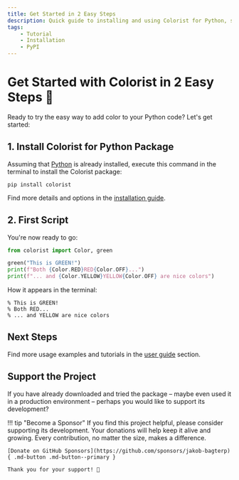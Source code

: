 ```yaml
---
title: Get Started in 2 Easy Steps
description: Quick guide to installing and using Colorist for Python, so you can add color to your terminal output in just 2 easy steps. Includes code examples.
tags:
    - Tutorial
    - Installation
    - PyPI
---
```


# Get Started with Colorist in 2 Easy Steps 🚀
Ready to try the easy way to add color to your Python code? Let's get started:

## 1. Install Colorist for Python Package
Assuming that [Python](https://www.python.org/) is already installed, execute this command in the terminal to install the Colorist package:

```shell title=""
pip install colorist
```

Find more details and options in the [installation guide](installation.md).

## 2. First Script
You're now ready to go:

```python linenums="1" hl_lines="3-5"
from colorist import Color, green

green("This is GREEN!")
print(f"Both {Color.RED}RED{Color.OFF}...")
print(f"... and {Color.YELLOW}YELLOW{Color.OFF} are nice colors")
```

How it appears in the terminal:

<pre><code>% <span class="fg-green">This is GREEN!</span>
% Both <span class="fg-red">RED</span>...
% ... and <span class="fg-yellow">YELLOW</span> are nice colors</code></pre>

## Next Steps
Find more usage examples and tutorials in the [user guide](../user-guide/index.md) section.

## Support the Project
If you have already downloaded and tried the package – maybe even used it in a production environment – perhaps you would like to support its development?

!!! tip "Become a Sponsor"
    If you find this project helpful, please consider supporting its development. Your donations will help keep it alive and growing. Every contribution, no matter the size, makes a difference.

    [Donate on GitHub Sponsors](https://github.com/sponsors/jakob-bagterp){ .md-button .md-button--primary }

    Thank you for your support! 🙌
